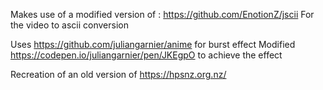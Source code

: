 Makes use of a modified version of :
https://github.com/EnotionZ/jscii
For the video to ascii conversion

Uses https://github.com/juliangarnier/anime for burst effect
Modified https://codepen.io/juliangarnier/pen/JKEgpO to achieve the effect

Recreation of an old version of https://hpsnz.org.nz/ 